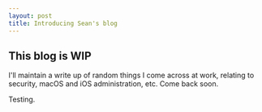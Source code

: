 ```yaml
---
layout: post
title: Introducing Sean's blog
---
```


## This blog is WIP

I'll maintain a write up of random things I come across at work, relating to security, macOS and iOS administration, etc. Come back soon.

Testing.
